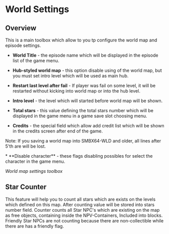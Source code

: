 # World Settings
## Overview
This is a main toolbox which allow to you tp configure the world map and episode settings.

* **World Title** - the episode name which will be displayed in the episode list of the game menu.
* **Hub-styled world map** - this option disable using of the world map, but you must set intro level
which will be used as main hub.
* **Restart last level after fail** - If player was fail on some level, it will be restarted without
kicking into world map or into the hub level.

* **Intro level** - the level which will started before world map will be shown.
* **Total stars** - this value defining the total stars number which will be displayed in the game menu
in a game save slot choosing menu. 

* **Credits** - the special field which allow add credit list which will be shown in the credits screen
after end of the game.
<p class="warning">
    Note: If you saving a world map into SMBX64-WLD and older, all lines after 5'th are will be lost.
</p>
* **Disable character** - these flags disabling possibles for select the character in the game menu.

_World map settings toolbox_

<ImageZoom 
  alt="wset"
  url="screenshots/WorldEditing/WorldSettings.png" 
  :border="true" 
/>

## Star Counter
This feature will help you to count all stars which are exists on the levels which defined on this map.
After counting value will be stored into stars number field. Counter counts all Star NPC's which are existing
on the map as free objects, containing inside the NPV-Containers, Included into blocks. Friendly Star NPCs
are not counting because there are non-collectible while there are has a friendly flag.
